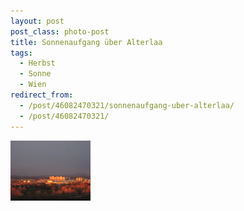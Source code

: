 ```yaml
---
layout: post
post_class: photo-post
title: Sonnenaufgang über Alterlaa
tags:
  - Herbst
  - Sonne
  - Wien
redirect_from:
  - /post/46082470321/sonnenaufgang-uber-alterlaa/
  - /post/46082470321/
---
```

[![](/photos/2007-11-13-01-th.jpg)](/photos/2007-11-13-01-hd.jpg)
